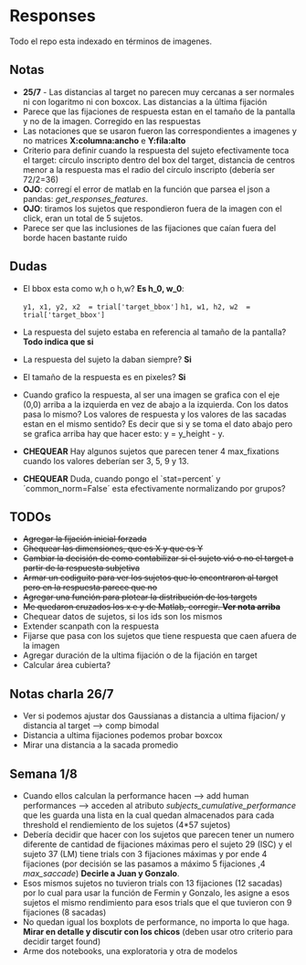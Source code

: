 # Responses

Todo el repo esta indexado en términos de imagenes.

## Notas

- **25/7** - Las distancias al target no parecen muy cercanas a ser normales ni con logaritmo ni con boxcox. Las distancias a la última fijación
- Parece que las fijaciones de respuesta estan en el tamaño de la pantalla y no de la imagen. Corregido en las respuestas
- Las notaciones que se usaron fueron las correspondientes a imagenes y no matrices **X:columna:ancho** e **Y:fila:alto**
- Criterio para definir cuando la respuesta del sujeto efectivamente toca el target: círculo inscripto dentro del box del target, distancia de centros menor a la respuesta mas el radio del círculo inscripto (debería ser 72/2=36)
- **OJO**: corregí el error de matlab en la función que parsea el json a pandas: *get_responses_features*.
- **OJO**: tiramos los sujetos que respondieron fuera de la imagen con el click, eran un total de 5 sujetos.
- Parece ser que las inclusiones de las fijaciones que caían fuera del borde hacen bastante ruido

## Dudas

- El bbox esta como w,h o h,w? **Es h_0, w_0**:

    ```y1, x1, y2, x2  = trial['target_bbox']```
    ```h1, w1, h2, w2  = trial['target_bbox']```

- La respuesta del sujeto estaba en referencia al tamaño de la pantalla? **Todo indica que si**
- La respuesta del sujeto la daban siempre? **Si**
- El tamaño de la respuesta es en pixeles? **Si**
- Cuando grafico la respuesta, al ser una imagen se grafica con el eje (0,0) arriba a la izquierda en vez de abajo a la izquierda. Con los datos pasa lo mismo? Los valores de respuesta y los valores de las sacadas estan en el mismo sentido? Es decir que si y se toma el dato abajo pero se grafica arriba hay que hacer esto: y = y_height - y.
- **CHEQUEAR** Hay algunos sujetos que parecen tener 4 max_fixations cuando los valores deberían ser 3, 5, 9 y 13.
- **CHEQUEAR** Duda, cuando pongo el `stat=percent´ y ´common_norm=False´ esta efectivamente normalizando por grupos?

## TODOs

- ~~Agregar la fijación inicial forzada~~
- ~~Chequear las dimensiones, que es X y que es Y~~
- ~~Cambiar la decisión de como contabilizar si el sujeto vió o no el target a partir de la respuesta subjetiva~~
- ~~Armar un codiguito para ver los sujetos que lo encontraron al target pero en la respuesta parece que no~~
- ~~Agregar una función para plotear la distribución de los targets~~
- ~~Me quedaron cruzados los x e y de Matlab, corregir. **Ver nota arriba**~~
- Chequear datos de sujetos, si los ids son los mismos
- Extender scanpath con la respuesta
- Fijarse que pasa con los sujetos que tiene respuesta que caen afuera de la imagen
- Agregar duración de la ultima fijación o de la fijación en target
- Calcular área cubierta?

## Notas charla 26/7

- Ver si podemos ajustar dos Gaussianas a distancia a ultima fijacion/ y distancia al target --> comp bimodal
- Distancia a ultima fijaciones podemos probar boxcox
- Mirar una distancia a la sacada promedio

## Semana 1/8

- Cuando ellos calculan la performance hacen --> add human performances --> acceden al atributo *subjects_cumulative_performance* que les guarda una lista en la cual quedan almacenados para cada threshold el rendiemiento de los sujetos (4*57 sujetos)
- Debería decidir que hacer con los sujetos que parecen tener un numero diferente de cantidad de fijaciones máximas pero el sujeto 29 (ISC) y el sujeto 37 (LM) tiene trials con 3 fijaciones máximas y por ende 4 fijaciones (por decisión se las pasamos a máximo 5 fijaciones ,4 *max_saccade*) **Decirle a Juan y Gonzalo**.
- Esos mismos sujetos no tuvieron trials con 13 fijaciones (12 sacadas) por lo cual para usar la función de Fermin y Gonzalo, les asigne a esos sujetos el mismo rendimiento para esos trials que el que tuvieron con 9 fijaciones (8 sacadas)
- No quedan igual los boxplots de performance, no importa lo que haga. **Mirar en detalle y discutir con los chicos** (deben usar otro criterio para decidir target found)
- Arme dos notebooks, una exploratoria y otra de modelos
